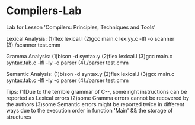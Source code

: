 # Compilers-Lab
Lab for Lesson 'Compilers: Principles, Techniques and Tools'

Lexical Analysis:
(1)flex lexical.l
(2)gcc main.c lex.yy.c -lfl -o scanner
(3)./scanner test.cmm

Gramma Analysis:
(1)bison -d syntax.y
(2)flex lexical.l
(3)gcc main.c syntax.tab.c -lfl -ly -o parser
(4)./parser test.cmm

Semantic Analysis:
(1)bison -d syntax.y
(2)flex lexical.l
(3)gcc main.c syntax.tab.c -lfl -ly -o parser
(4)./parser test.cmm


Tips:
(1)Due to the terrible grammar of C--, some right instructions can be reported as Lexical errors
(2)some Gramma errors cannot be recovered by the authors
(3)some Semantic errors might be reported twice in different ways due to the execution order in function 'Main' && the storage of structures